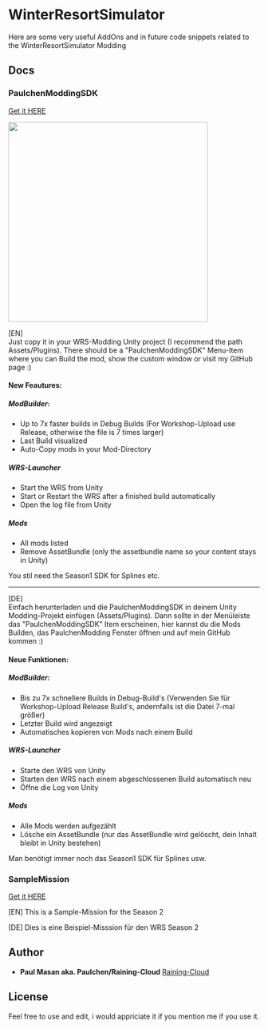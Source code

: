 # WinterResortSimulator

Here are some very useful AddOns and in future code snippets related to the WinterResortSimulator Modding
## Docs
### PaulchenModdingSDK
[Get it HERE](../main/Unity/PaulchenModdingSDK.dll)

<img src="https://github.com/Raining-Cloud/WinterResortSimulator/blob/main/Unity/PaulchenModdingSDK_preview.png" height="400">

[EN]  
Just copy it in your WRS-Modding Unity project (I recommend the path Assets/Plugins).
There should be a "PaulchenModdingSDK" Menu-Item where you can Build the mod, show the custom window
or visit my GitHub page :)

#### New Feautures:
##### ModBuilder:
 - Up to 7x faster builds in Debug Builds (For Workshop-Upload use Release, otherwise the file is 7 times larger)
 - Last Build visualized
 - Auto-Copy mods in your Mod-Directory

##### WRS-Launcher
 - Start the WRS from Unity
 - Start or Restart the WRS after a finished build automatically
 - Open the log file from Unity

##### Mods
 - All mods listed
 - Remove AssetBundle (only the assetbundle name so your content stays in Unity)

You stil need the Season1 SDK for Splines etc.

---

[DE]  
Einfach herunterladen und die PaulchenModdingSDK in deinem Unity Modding-Projekt einfügen (Assets/Plugins).
Dann sollte in der Menüleiste das "PaulchenModdingSDK" Item erscheinen, hier kannst du die Mods
Builden, das PaulchenModding Fenster öffnen und auf mein GitHub kommen :)

#### Neue Funktionen:
##### ModBuilder:
 - Bis zu 7x schnellere Builds in Debug-Build's (Verwenden Sie für Workshop-Upload Release Build's, andernfalls ist die Datei 7-mal größer)
 - Letzter Build wird angezeigt
 - Automatisches kopieren von Mods nach einem Build

##### WRS-Launcher
 - Starte den WRS von Unity
 - Starten den WRS nach einem abgeschlossenen Build automatisch neu
 - Öffne die Log von Unity

##### Mods
 - Alle Mods werden aufgezählt
 - Lösche ein AssetBundle (nur das AssetBundle wird gelöscht, dein Inhalt bleibt in Unity bestehen)

Man benötigt immer noch das Season1 SDK für Splines usw.

### SampleMission
[Get it HERE](../main/Lua/DataTables/SampleMission.lua)

[EN]
This is a Sample-Mission for the Season 2

[DE]
Dies is eine Beispiel-Misssion für den WRS Season 2

## Author

* **Paul Masan aka. Paulchen/Raining-Cloud**  [Raining-Cloud](https://github.com/Raining-Cloud)

## License

Feel free to use and edit, i would appriciate it if you mention me if you use it.
